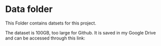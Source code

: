 # Data folder

This Folder contains datsets for this project.

The dataset is 100GB, too large for Github.
It is saved in my Google Drive and can be accessed through this link:
